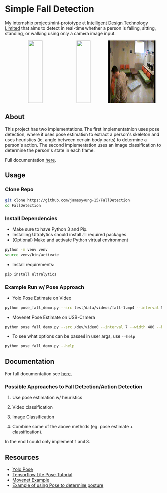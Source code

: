 # Simple Fall Detection
<!-- Github Repo [here](https://github.com/jamesyoung-15/FallDetection). Quick proto-type project that aims to detect in real-time whether a person is falling, sitting, standing, or walking using only a camera image input. -->

My internship project/mini-prototype at [Intelligent Design Technology Limited](https://intelligentdesign.hk/english/) that aims to detect in real-time whether a person is falling, sitting, standing, or walking using only a camera image input.

<p align="middle">
    <img src="./docs/media/demo-1.gif" width="30%" height="200px"/>
    <img src="./docs/media/demo-2.gif" width="30%" height="200px"/>
    <img src="./docs/media/demo-3.gif" width="30%" height="200px"/>
</p>

## About
This project has two implementations. The first implementatnion uses pose detection, where it uses pose estimation to extract a person's skeleton and uses heuristics (ie. angle between certain body parts) to determine a person's action. The second implementation uses an image classification to determine the person's state in each frame.

Full documentation [here](./docs/Documentation.md).

## Usage
### Clone Repo
```bash
git clone https://github.com/jamesyoung-15/FallDetection
cd FallDetection
```

### Install Dependencies
- Make sure to have Python 3 and Pip.
- Installing Ultralytics should install all required packages. 
- (Optional) Make and activate Python virtual environment

``` bash
python -m venv venv
source venv/bin/activate
```

- Install requirements:

``` bash
pip install ultralytics
```

### Example Run w/ Pose Approach
-  Yolo Pose Estimate on Video
```bash
python pose_fall_demo.py --src test/data/videos/fall-1.mp4 --interval 5 --pose_type 0
```

-  Movenet Pose Estimate on USB-Camera
```bash
python pose_fall_demo.py --src /dev/video0 --interval 7 --width 480 --height 320 --pose_type 1
```

- To see what options can be passed in user args, use `--help`
```bash
python pose_fall_demo.py --help
```

## Documentation
For full documentation see [here.](./docs/Documentation.md)
### Possible Approaches to Fall Detection/Action Detection
1. Use pose estimation w/ heuristics

2. Video classification

3. Image Classification

4. Combine some of the above methods (eg. pose estimate + classification).

In the end I could only implement 1 and 3. 

## Resources
- [Yolo Pose](https://docs.ultralytics.com/tasks/pose/)
- [Tensorflow Lite Pose Tutorial](https://www.tensorflow.org/lite/tutorials/pose_classification)
- [Movenet Example](https://github.com/Kazuhito00/MoveNet-Python-Example/tree/main)
- [Example of using Pose to determine posture](https://bozliu.medium.com/dynamic-siting-posture-recognition-and-correction-68ae418fbc77)